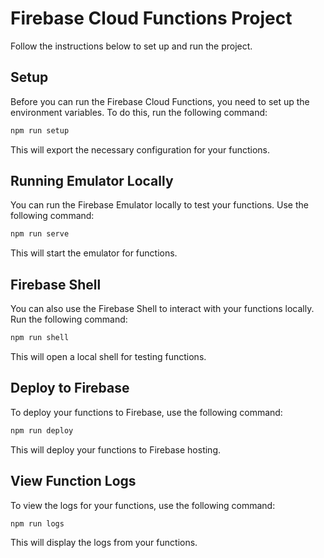 # Firebase Cloud Functions Project

Follow the instructions below to set up and run the project.



## Setup


Before you can run the Firebase Cloud Functions, you need to set up the environment variables. To do this, run the following command:

```bash
npm run setup
```

This will export the necessary configuration for your functions.



## Running Emulator Locally


You can run the Firebase Emulator locally to test your functions. Use the following command:

```bash
npm run serve
```

This will start the emulator for functions.



## Firebase Shell


You can also use the Firebase Shell to interact with your functions locally. Run the following command:

```bash
npm run shell
```

This will open a local shell for testing functions.


## Deploy to Firebase


To deploy your functions to Firebase, use the following command:

```bash
npm run deploy
```

This will deploy your functions to Firebase hosting.



## View Function Logs


To view the logs for your functions, use the following command:

```bash
npm run logs
```

This will display the logs from your functions.
